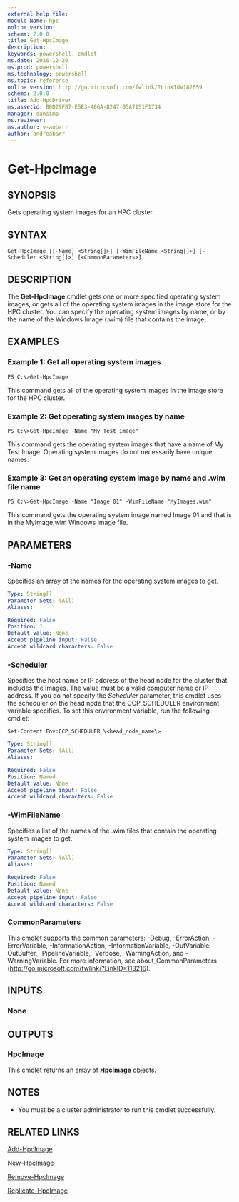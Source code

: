 ```yaml
---
external help file:
Module Name: hpc
online version:
schema: 2.0.0
title: Get-HpcImage
description:
keywords: powershell, cmdlet
ms.date: 2016-12-20
ms.prod: powershell
ms.technology: powershell
ms.topic: reference
online version: http://go.microsoft.com/fwlink/?LinkId=182659
schema: 2.0.0
title: Add-HpcDriver
ms.assetid: B0D29FB7-E5E3-466A-8247-05A7151F1734
manager: dansimp
ms.reviewer:
ms.author: v-anbarr
author: andreabarr
---
```


# Get-HpcImage

## SYNOPSIS
Gets operating system images for an HPC cluster.

## SYNTAX

```
Get-HpcImage [[-Name] <String[]>] [-WimFileName <String[]>] [-Scheduler <String[]>] [<CommonParameters>]
```

## DESCRIPTION
The **Get-HpcImage** cmdlet gets one or more specified operating system images, or gets all of the operating system images in the image store for the HPC cluster.
You can specify the operating system images by name, or by the name of the Windows Image (.wim) file that contains the image.

## EXAMPLES

### Example 1: Get all operating system images
```
PS C:\>Get-HpcImage
```

This command gets all of the operating system images in the image store for the HPC cluster.

### Example 2: Get operating system images by name
```
PS C:\>Get-HpcImage -Name "My Test Image"
```

This command gets the operating system images that have a name of My Test Image.
Operating system images do not necessarily have unique names.

### Example 3: Get an operating system image by name and .wim file name
```
PS C:\>Get-HpcImage -Name "Image 01" -WimFileName "MyImages.wim"
```

This command gets the operating system image named Image 01 and that is in the MyImage.wim Windows image file.

## PARAMETERS

### -Name
Specifies an array of the names for the operating system images to get.

```yaml
Type: String[]
Parameter Sets: (All)
Aliases:

Required: False
Position: 1
Default value: None
Accept pipeline input: False
Accept wildcard characters: False
```

### -Scheduler
Specifies the host name or IP address of the head node for the cluster that includes the images.
The value must be a valid computer name or IP address.
If you do not specify the *Scheduler* parameter, this cmdlet uses the scheduler on the head node that the CCP_SCHEDULER environment variable specifies.
To set this environment variable, run the following cmdlet:

`Set-Content Env:CCP_SCHEDULER \<head_node_name\>`

```yaml
Type: String[]
Parameter Sets: (All)
Aliases:

Required: False
Position: Named
Default value: None
Accept pipeline input: False
Accept wildcard characters: False
```

### -WimFileName
Specifies a list of the names of the .wim files that contain the operating system images to get.

```yaml
Type: String[]
Parameter Sets: (All)
Aliases:

Required: False
Position: Named
Default value: None
Accept pipeline input: False
Accept wildcard characters: False
```

### CommonParameters
This cmdlet supports the common parameters: -Debug, -ErrorAction, -ErrorVariable, -InformationAction, -InformationVariable, -OutVariable, -OutBuffer, -PipelineVariable, -Verbose, -WarningAction, and -WarningVariable. For more information, see about_CommonParameters (http://go.microsoft.com/fwlink/?LinkID=113216).

## INPUTS

### None

## OUTPUTS

### HpcImage
This cmdlet returns an array of **HpcImage** objects.

## NOTES
* You must be a cluster administrator to run this cmdlet successfully.

## RELATED LINKS

[Add-HpcImage](./Add-HpcImage.md)

[New-HpcImage](./New-HpcImage.md)

[Remove-HpcImage](./Remove-HpcImage.md)

[Replicate-HpcImage](./Replicate-HpcImage.md)
